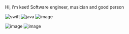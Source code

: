 Hi, i'm keet! Software engineer, musician and good person

![swift](https://img.shields.io/badge/Swift-FA7343?style=for-the-badge&logo=swift&logoColor=white) ![java](https://img.shields.io/badge/Java-ED8B00?style=for-the-badge&logo=openjdk&logoColor=white) ![image](https://img.shields.io/badge/Kotlin-B125EA?style=for-the-badge&logo=kotlin&logoColor=white)

![image](https://img.shields.io/badge/iOS-000000?style=for-the-badge&logo=ios&logoColor=white) ![image](https://img.shields.io/badge/mac%20os-000000?style=for-the-badge&logo=apple&logoColor=white)
